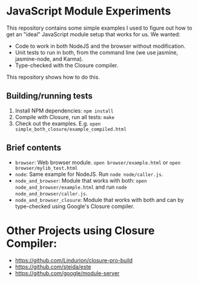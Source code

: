 # JavaScript Module Experiments

This repository contains some simple examples I used to figure out how to get an "ideal" JavaScript module setup that works for us. We wanted:

* Code to work in both NodeJS and the browser without modification.
* Unit tests to run in both, from the command line (we use jasmine, jasmine-node, and Karma).
* Type-checked with the Closure compiler.

This repository shows how to do this.


## Building/running tests

1. Install NPM dependencies: `npm install` 
2. Compile with Closure, run all tests: `make`
3. Check out the examples. E.g. `open simple_both_closure/example_compiled.html`


## Brief contents

* `browser`: Web browser module. `open browser/example.html` or `open browser/mylib_test.html`
* `node`: Same example for NodeJS. Run `node node/caller.js`.
* `node_and_browser`: Module that works with both: `open node_and_browser/example.html` and run `node node_and_browser/caller.js`.
* `node_and_browser_closure`: Module that works with both and can by type-checked using Google's Closure compiler.


# Other Projects using Closure Compiler:

* https://github.com/Lindurion/closure-pro-build
* https://github.com/steida/este
* https://github.com/google/module-server

